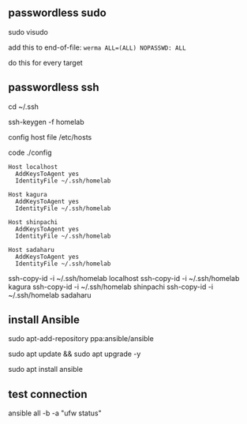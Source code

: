 ## passwordless sudo

sudo visudo

add this to end-of-file: `werma ALL=(ALL) NOPASSWD: ALL`

do this for every target

## passwordless ssh

cd ~/.ssh

ssh-keygen -f homelab

config host file /etc/hosts

code ./config

```
Host localhost
  AddKeysToAgent yes
  IdentityFile ~/.ssh/homelab

Host kagura
  AddKeysToAgent yes
  IdentityFile ~/.ssh/homelab

Host shinpachi
  AddKeysToAgent yes
  IdentityFile ~/.ssh/homelab

Host sadaharu
  AddKeysToAgent yes
  IdentityFile ~/.ssh/homelab
```

ssh-copy-id -i ~/.ssh/homelab localhost
ssh-copy-id -i ~/.ssh/homelab kagura
ssh-copy-id -i ~/.ssh/homelab shinpachi
ssh-copy-id -i ~/.ssh/homelab sadaharu

## install Ansible

sudo apt-add-repository ppa:ansible/ansible

sudo apt update && sudo apt upgrade -y

sudo apt install ansible

## test connection

ansible all -b -a "ufw status"
